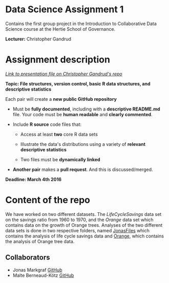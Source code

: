 # Data Science Assignment 1
Contains the first group project in the Introduction to Collaborative Data Science course at the Hertie School of Governance.

**Lecturer:** Christopher Gandrud

# Assignment description
_[Link to presentation file on Christopher Gandrud's repo](https://github.com/HertieDataScience/SyllabusAndLectures/blob/master/LectureSlides/Lecture3/Lecture3.Rmd)_

**Topic: File structures, version control, basic R data structures, and descriptive statistics**

Each pair will create a **new public GitHub repository**

- Must be **fully documented**, including with a **descriptive README.md**
    file. Your code must be **human readable** and **clearly commented**.

- Include **R source** code files that:

    - Access at least **two** core R data sets

    - Illustrate the data's distributions using a variety of **relevant
    descriptive statistics**

    - Two files must be **dynamically linked**

- **Another pair** makes a **pull request**. And this is discussed/merged.

**Deadline: March 4th 2016**

# Content of the repo
We have worked on two different datasets. The _LifeCycleSavings_ data set on the savings ratio from 1960 to 1970, and the _Orange_ data set which contains data on the growth of Orange trees. Analyses of the two different data sets is done in two respective folders, named [JonasFiles](./JonasFiles) which contains the analysis of life cycle savings data and [Orange](./Orange), which contains the analysis of Orange tree data.

## Collaborators
* Jonas Markgraf [GitHub](https://github.com/jmarkgraf "GitHub")
* Malte Berneaud-Kötz [GitHub](https://github.com/mberneaud "GitHub")
